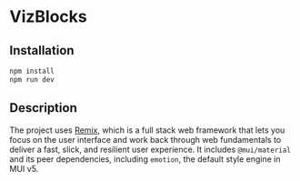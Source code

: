 # VizBlocks

## Installation

```sh
npm install
npm run dev
```

## Description

The project uses [Remix](https://remix.run/), which is a full stack web framework that lets you focus on the user interface and work back through web fundamentals to deliver a fast, slick, and resilient user experience.
It includes `@mui/material` and its peer dependencies, including `emotion`, the default style engine in MUI v5.
